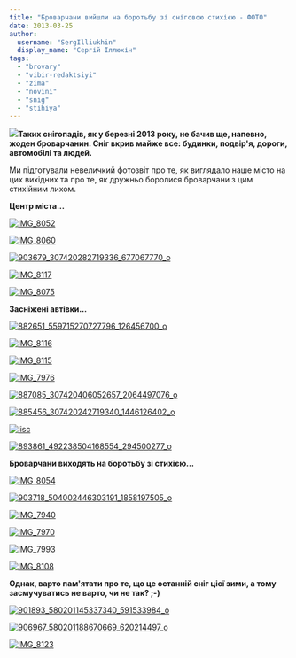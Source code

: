 ```yaml
---
title: "Броварчани вийшли на боротьбу зі сніговою стихією - ФОТО"
date: 2013-03-25
author: 
  username: "SergIlliukhin"
  display_name: "Сергій Іллюхін"
tags: 
  - "brovary"
  - "vibir-redaktsiyi"
  - "zima"
  - "novini"
  - "snig"
  - "stihiya"
---
```


[![](https://mpz.brovary.org/wp-content/uploads/2013/03/883267_465359846870255_537387022_o.jpg)](https://mpz.brovary.org/wp-content/uploads/2013/03/883267_465359846870255_537387022_o.jpg)**Таких снігопадів, як у березні 2013 року, не бачив ще, напевно, жоден броварчанин. Сніг вкрив майже все: будинки, подвір'я, дороги, автомобілі та людей.**

Ми підготували невеличкий фотозвіт про те, як виглядало наше місто на цих вихідних та про те, як дружньо боролися броварчани з цим стихійним лихом.

**Центр міста...**

[![IMG_8052](https://mpz.brovary.org/wp-content/uploads/2013/03/IMG_8052.jpg)](https://mpz.brovary.org/wp-content/uploads/2013/03/IMG_8052.jpg)

[![IMG_8060](https://mpz.brovary.org/wp-content/uploads/2013/03/IMG_8060.jpg)](https://mpz.brovary.org/wp-content/uploads/2013/03/IMG_8060.jpg)

[![903679_307420282719336_677067770_o](https://mpz.brovary.org/wp-content/uploads/2013/03/903679_307420282719336_677067770_o.jpg)](https://mpz.brovary.org/wp-content/uploads/2013/03/903679_307420282719336_677067770_o.jpg)

[![IMG_8117](https://mpz.brovary.org/wp-content/uploads/2013/03/IMG_8117.jpg)](https://mpz.brovary.org/wp-content/uploads/2013/03/IMG_8117.jpg)

[![IMG_8075](https://mpz.brovary.org/wp-content/uploads/2013/03/IMG_8075.jpg)](https://mpz.brovary.org/wp-content/uploads/2013/03/IMG_8075.jpg)

**Засніжені автівки...**

[![882651_559715270727796_126456700_o](https://mpz.brovary.org/wp-content/uploads/2013/03/882651_559715270727796_126456700_o.jpg)](https://mpz.brovary.org/wp-content/uploads/2013/03/882651_559715270727796_126456700_o.jpg)

[![IMG_8116](https://mpz.brovary.org/wp-content/uploads/2013/03/IMG_8116.jpg)](https://mpz.brovary.org/wp-content/uploads/2013/03/IMG_8116.jpg)

[![IMG_8115](https://mpz.brovary.org/wp-content/uploads/2013/03/IMG_8115.jpg)](https://mpz.brovary.org/wp-content/uploads/2013/03/IMG_8115.jpg)

[![IMG_7976](https://mpz.brovary.org/wp-content/uploads/2013/03/IMG_7976.jpg)](https://mpz.brovary.org/wp-content/uploads/2013/03/IMG_7976.jpg)

[![887085_307420406052657_2064497076_o](https://mpz.brovary.org/wp-content/uploads/2013/03/887085_307420406052657_2064497076_o.jpg)](https://mpz.brovary.org/wp-content/uploads/2013/03/887085_307420406052657_2064497076_o.jpg)

[![885456_307420242719340_1446126402_o](https://mpz.brovary.org/wp-content/uploads/2013/03/885456_307420242719340_1446126402_o.jpg)](https://mpz.brovary.org/wp-content/uploads/2013/03/885456_307420242719340_1446126402_o.jpg)

[![lisc](https://mpz.brovary.org/wp-content/uploads/2013/03/lisc.jpg)](https://mpz.brovary.org/wp-content/uploads/2013/03/lisc.jpg)

[![893861_492238504168554_294500277_o](https://mpz.brovary.org/wp-content/uploads/2013/03/893861_492238504168554_294500277_o.jpg)](https://mpz.brovary.org/wp-content/uploads/2013/03/893861_492238504168554_294500277_o.jpg)

**Броварчани виходять на боротьбу зі стихією...**

[![IMG_8054](https://mpz.brovary.org/wp-content/uploads/2013/03/IMG_8054.jpg)](https://mpz.brovary.org/wp-content/uploads/2013/03/IMG_8054.jpg)

[![903718_504002446303191_1858197505_o](https://mpz.brovary.org/wp-content/uploads/2013/03/903718_504002446303191_1858197505_o.jpg)](https://mpz.brovary.org/wp-content/uploads/2013/03/903718_504002446303191_1858197505_o.jpg)

[![IMG_7940](https://mpz.brovary.org/wp-content/uploads/2013/03/IMG_7940.jpg)](https://mpz.brovary.org/wp-content/uploads/2013/03/IMG_7940.jpg)

[![IMG_7970](https://mpz.brovary.org/wp-content/uploads/2013/03/IMG_7970.jpg)](https://mpz.brovary.org/wp-content/uploads/2013/03/IMG_7970.jpg)

[![IMG_7993](https://mpz.brovary.org/wp-content/uploads/2013/03/IMG_7993.jpg)](https://mpz.brovary.org/wp-content/uploads/2013/03/IMG_7993.jpg)

[![IMG_8108](https://mpz.brovary.org/wp-content/uploads/2013/03/IMG_8108.jpg)](https://mpz.brovary.org/wp-content/uploads/2013/03/IMG_8108.jpg)

**Однак, варто пам'ятати про те, що це останній сніг цієї зими, а тому засмучуватись не варто, чи не так? ;-)**

[![901893_580201145337340_591533984_o](https://mpz.brovary.org/wp-content/uploads/2013/03/901893_580201145337340_591533984_o.jpg)](https://mpz.brovary.org/wp-content/uploads/2013/03/901893_580201145337340_591533984_o.jpg)

[![906967_580201188670669_620214497_o](https://mpz.brovary.org/wp-content/uploads/2013/03/906967_580201188670669_620214497_o.jpg)](https://mpz.brovary.org/wp-content/uploads/2013/03/906967_580201188670669_620214497_o.jpg)

[![IMG_8123](https://mpz.brovary.org/wp-content/uploads/2013/03/IMG_8123.jpg)](https://mpz.brovary.org/wp-content/uploads/2013/03/IMG_8123.jpg)

